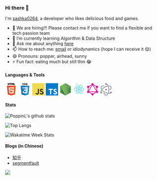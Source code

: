 ### Hi there 👋

I'm [sashka0264](https://github.com/sashka0264), a developer who likes delicious food and games.

- 🔭 We are hiring!!! Please contact me if you want to find a flexible and tech passion team
- 🌱 I’m currently learning Algorithm & Data Structure
- 💬 Ask me about anything [here](https://github.com/sashka0264/sashka0264/issues)
- 📫 How to reach me: [email](sashka0264@gmail.com) or idiodynamics (hope I can receive it 😋)
- 😄 Pronouns: popper, airhead, sunny
- ⚡ Fun fact: eating much but still thin 😂
<!--
- 👯 I’m looking to collaborate on ...
- 🤔 I’m looking for help with ...
-->

#### Languages & Tools

<code><img height="40" src="https://raw.githubusercontent.com/github/explore/80688e429a7d4ef2fca1e82350fe8e3517d3494d/topics/html/html.png"></code>
<code><img height="40" src="https://raw.githubusercontent.com/github/explore/80688e429a7d4ef2fca1e82350fe8e3517d3494d/topics/css/css.png"></code>
<code><img height="40" src="https://raw.githubusercontent.com/github/explore/80688e429a7d4ef2fca1e82350fe8e3517d3494d/topics/javascript/javascript.png"></code>
<code><img height="40" src="https://raw.githubusercontent.com/github/explore/80688e429a7d4ef2fca1e82350fe8e3517d3494d/topics/typescript/typescript.png"></code>
<code><img height="40" src="https://raw.githubusercontent.com/github/explore/80688e429a7d4ef2fca1e82350fe8e3517d3494d/topics/nodejs/nodejs.png"></code>
<code><img height="40" src="https://raw.githubusercontent.com/github/explore/80688e429a7d4ef2fca1e82350fe8e3517d3494d/topics/react/react.png"></code>
<code><img height="40" src="https://raw.githubusercontent.com/github/explore/5c058a388828bb5fde0bcafd4bc867b5bb3f26f3/topics/graphql/graphql.png"></code>
<code><img height="40" src="https://raw.githubusercontent.com/github/explore/80688e429a7d4ef2fca1e82350fe8e3517d3494d/topics/electron/electron.png"></code>

#### Stats

![PoppinL's github stats](https://github-readme-stats.vercel.app/api?username=poppinlp&show_icons=true&theme=radical)

![Top Langs](https://github-readme-stats.vercel.app/api/top-langs/?username=poppinlp&layout=compact&theme=radical)

![Wakatime Week Stats](https://github-readme-stats.vercel.app/api/wakatime?username=PoppinL&layout=compact&theme=radical)

#### Blogs (in Chinese)

- [知乎](https://zhuanlan.zhihu.com/zxzfbz)
- [segmentfault](https://segmentfault.com/blog/zxzfbz)

<img height="200" src="https://github.com/poppinlp/leetcode/raw/master/resources/qrcode_green.jpeg">
